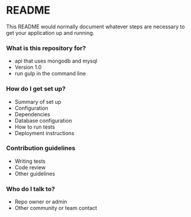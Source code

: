 # README #

This README would normally document whatever steps are necessary to get your application up and running.

### What is this repository for? ###

* api that uses mongodb and mysql
* Version 1.0
* run gulp in the command line 

### How do I get set up? ###

* Summary of set up
* Configuration
* Dependencies
* Database configuration
* How to run tests
* Deployment instructions

### Contribution guidelines ###

* Writing tests
* Code review
* Other guidelines

### Who do I talk to? ###

* Repo owner or admin
* Other community or team contact